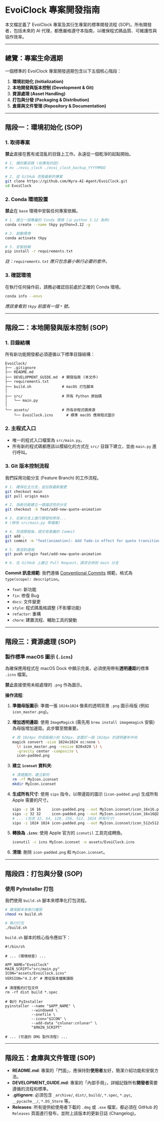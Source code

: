 # EvoiClock 專案開發指南

本文檔定義了 EvoiClock 專案及其衍生專案的標準開發流程 (SOP)。所有開發者，包括未來的 AI 代理，都應嚴格遵守本指南，以確保程式碼品質、可維護性與協作效率。

---

## 總覽：專案生命週期

一個標準的 EvoiClock 專案開發週期包含以下五個核心階段：

1.  **環境初始化 (Initialization)**
2.  **本地開發與版本控制 (Development & Git)**
3.  **資源處理 (Asset Handling)**
4.  **打包與分發 (Packaging & Distribution)**
5.  **倉庫與文件管理 (Repository & Documentation)**

---

## 階段一：環境初始化 (SOP)

### 1. 取得專案

**禁止**直接在舊有或混亂的目錄上工作。永遠從一個乾淨的起點開始。

```bash
# 1. 備份舊目錄 (如果有的話)
# mv ./evoi_clock ./evoi_clock_backup_YYYYMMDD

# 2. 從 GitHub 克隆最新的專案
git clone https://github.com/Nyra-AI-Agent/EvoiClock.git
cd EvoiClock
```

### 2. Conda 環境設置

**禁止**在 `base` 環境中安裝任何專案依賴。

```bash
# 1. 建立一個專屬的 Conda 環境 (以 python 3.12 為例)
conda create --name tkpy python=3.12 -y

# 2. 啟動環境
conda activate tkpy

# 3. 安裝依賴
pip install -r requirements.txt
```
*註：`requirements.txt` 應只包含最小執行必要的套件。*

### 3. 確認環境

在執行任何操作前，請務必確認目前處於正確的 Conda 環境。

```bash
conda info --envs
```
*應該會看到 `tkpy` 前面有一個 `*` 號。*

---

## 階段二：本地開發與版本控制 (SOP)

### 1. 目錄結構

所有新功能開發都必須遵循以下標準目錄結構：

```
EvoiClock/
├── .gitignore
├── README.md           
├── DEVELOPMENT_GUIDE.md  # 開發指南 (本文件)
├── requirements.txt      
├── build.sh              # macOS 打包腳本
│
├── src/                  # 所有 Python 原始碼
│   └── main.py           
│
└── assets/               # 所有非程式碼資源
    └── EvoiClock.icns      # 標準 macOS 應用程式圖示
```

### 2. 主程式入口

- 唯一的程式入口檔案為 `src/main.py`。
- 所有新的程式碼都應該以模組化的方式在 `src/` 目錄下建立，並由 `main.py` 進行呼叫。

### 3. Git 版本控制流程

我們採用功能分支 (Feature Branch) 的工作流程。

```bash
# 1. 確保在主分支，並拉取最新變更
git checkout main
git pull origin main

# 2. 為新功能建立一個描述性的分支
git checkout -b feat/add-new-quote-animation

# 3. 在新分支上進行開發和修改...
# (修改 src/main.py 等檔案)

# 4. 完成開發後，提交有意義的 Commit
git add .
git commit -m "feat(animation): Add fade-in effect for quote transition"

# 5. 推送到遠端
git push origin feat/add-new-quote-animation

# 6. 在 GitHub 上建立 Pull Request，請求合併到 main 分支
```
**Commit 訊息規範**: 我們遵循 [Conventional Commits](https://www.conventionalcommits.org/) 規範，格式為 `type(scope): description`。
- `feat`: 新功能
- `fix`: 修復 Bug
- `docs`: 文件變更
- `style`: 程式碼風格調整 (不影響功能)
- `refactor`: 重構
- `chore`: 建置流程、輔助工具的變動

---

## 階段三：資源處理 (SOP)

### 製作標準 macOS 圖示 (`.icns`)

為確保應用程式在 macOS Dock 中顯示完美，必須使用帶有**透明邊距**的標準 `.icns` 檔案。

**禁止**直接使用未經處理的 `.png` 作為圖示。

**操作流程**:

1.  **準備母版圖示**: 準備一張 `1024x1024` 像素的透明背景 `.png` 圖示母版 (例如 `icon_master.png`)。

2.  **增加透明邊距**: 使用 `ImageMagick` (需先用 `brew install imagemagick` 安裝) 為母版增加邊距。此步驟至關重要。

    ```bash
    # 將 1024px 的母版縮小到 820px，並置於一個 1024px 的透明畫布中央
    magick convert -size 1024x1024 xc:none \
      \( icon_master.png -resize 820x820 \) \
      -gravity center -composite \
      icon-padded.png
    ```

3.  **建立 `iconset` 資料夾**:

    ```bash
    # 清理舊的，建立新的
    rm -rf MyIcon.iconset
    mkdir MyIcon.iconset
    ```

4.  **生成所有尺寸**: 使用 `sips` 指令，以帶邊距的圖示 (`icon-padded.png`) 生成所有 Apple 需要的尺寸。

    ```bash
    sips -z 16 16     icon-padded.png --out MyIcon.iconset/icon_16x16.png
    sips -z 32 32     icon-padded.png --out MyIcon.iconset/icon_16x16@2x.png
    # ... (包含 32, 64, 128, 256, 512, 1024 所有尺寸)
    sips -z 1024 1024 icon-padded.png --out MyIcon.iconset/icon_512x512@2x.png
    ```

5.  **轉換為 `.icns`**: 使用 Apple 官方的 `iconutil` 工具完成轉換。

    ```bash
    iconutil -c icns MyIcon.iconset -o assets/EvoiClock.icns
    ```

6.  **清理**: 刪除 `icon-padded.png` 和 `MyIcon.iconset`。

---

## 階段四：打包與分發 (SOP)

### 使用 PyInstaller 打包

我們使用 `build.sh` 腳本來標準化打包流程。

```bash
# 確保腳本有執行權限
chmod +x build.sh

# 執行打包
./build.sh
```

`build.sh` 腳本的核心指令應如下：

```shell
#!/bin/sh

# ... (環境檢查) ...

APP_NAME="EvoiClock"
MAIN_SCRIPT="src/main.py"
ICON="assets/EvoiClock.icns"
VERSION="4.2.0" # 應從版本檔案讀取

# 清理舊的打包文件
rm -rf dist build *.spec

# 執行 PyInstaller
pyinstaller --name "$APP_NAME" \
            --windowed \
            --onefile \
            --icon="$ICON" \
            --add-data "cnlunar:cnlunar" \
            "$MAIN_SCRIPT"

# ... (可選的 DMG 製作流程) ...
```

---

## 階段五：倉庫與文件管理 (SOP)

- **README.md**: 專案的「門面」，應保持對**使用者**友好，簡潔介紹功能和安裝方法。
- **DEVELOPMENT_GUIDE.md**: 專案的「內部手冊」，詳細記錄所有**開發者**需要遵循的流程和標準。
- **.gitignore**: 必須包含 `_archive/`, `dist/`, `build/`, `*.spec`, `*.pyc`, `__pycache__/`, `*.DS_Store` 等。
- **Releases**: 所有提供給使用者下載的 `.dmg` 或 `.exe` 檔案，都必須在 GitHub 的 `Releases` 頁面進行發布，並附上該版本的更新日誌 (Changelog)。
